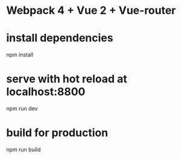# Webpack 4 + Vue 2 + Vue-router

# install dependencies
npm install

# serve with hot reload at localhost:8800
npm run dev

# build for production
npm run build
